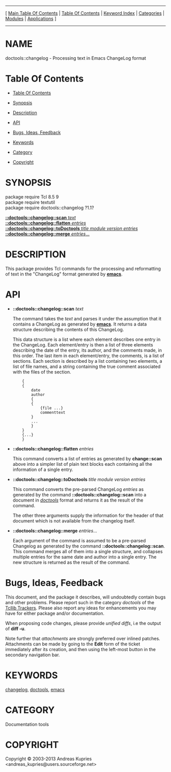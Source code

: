 
[//000000001]: # (doctools::changelog \- Documentation tools)
[//000000002]: # (Generated from file 'changelog\.man' by tcllib/doctools with format 'markdown')
[//000000003]: # (Copyright &copy; 2003\-2013 Andreas Kupries <andreas\_kupries@users\.sourceforge\.net>)
[//000000004]: # (doctools::changelog\(n\) 1\.1 tcllib "Documentation tools")

<hr> [ <a href="../../../../toc.md">Main Table Of Contents</a> &#124; <a
href="../../../toc.md">Table Of Contents</a> &#124; <a
href="../../../../index.md">Keyword Index</a> &#124; <a
href="../../../../toc0.md">Categories</a> &#124; <a
href="../../../../toc1.md">Modules</a> &#124; <a
href="../../../../toc2.md">Applications</a> ] <hr>

# NAME

doctools::changelog \- Processing text in Emacs ChangeLog format

# <a name='toc'></a>Table Of Contents

  - [Table Of Contents](#toc)

  - [Synopsis](#synopsis)

  - [Description](#section1)

  - [API](#section2)

  - [Bugs, Ideas, Feedback](#section3)

  - [Keywords](#keywords)

  - [Category](#category)

  - [Copyright](#copyright)

# <a name='synopsis'></a>SYNOPSIS

package require Tcl 8\.5 9  
package require textutil  
package require doctools::changelog ?1\.1?  

[__::doctools::changelog::scan__ *text*](#1)  
[__::doctools::changelog::flatten__ *entries*](#2)  
[__::doctools::changelog::toDoctools__ *title* *module* *version* *entries*](#3)  
[__::doctools::changelog::merge__ *entries*\.\.\.](#4)  

# <a name='description'></a>DESCRIPTION

This package provides Tcl commands for the processing and reformatting of text
in the "ChangeLog" format generated by
__[emacs](\.\./\.\./\.\./\.\./index\.md\#emacs)__\.

# <a name='section2'></a>API

  - <a name='1'></a>__::doctools::changelog::scan__ *text*

    The command takes the *text* and parses it under the assumption that it
    contains a ChangeLog as generated by
    __[emacs](\.\./\.\./\.\./\.\./index\.md\#emacs)__\. It returns a data structure
    describing the contents of this ChangeLog\.

    This data structure is a list where each element describes one entry in the
    ChangeLog\. Each element/entry is then a list of three elements describing
    the date of the entry, its author, and the comments made, in this order\. The
    last item in each element/entry, the comments, is a list of sections\. Each
    section is described by a list containing two elements, a list of file
    names, and a string containing the true comment associated with the files of
    the section\.

            {
        	{
        	    date
        	    author
        	    {
        		{
        		    {file ...}
        		    commenttext
        		}
        		...
        	    }
        	}
        	{...}
            }

  - <a name='2'></a>__::doctools::changelog::flatten__ *entries*

    This command converts a list of entries as generated by __change::scan__
    above into a simpler list of plain text blocks each containing all the
    information of a single entry\.

  - <a name='3'></a>__::doctools::changelog::toDoctools__ *title* *module* *version* *entries*

    This command converts the pre\-parsed ChangeLog *entries* as generated by
    the command __::doctools::changelog::scan__ into a document in
    *[doctools](\.\./\.\./\.\./\.\./index\.md\#doctools)* format and returns it as
    the result of the command\.

    The other three arguments supply the information for the header of that
    document which is not available from the changelog itself\.

  - <a name='4'></a>__::doctools::changelog::merge__ *entries*\.\.\.

    Each argument of the command is assumed to be a pre\-parsed Changelog as
    generated by the command __::doctools::changelog::scan__\. This command
    merges all of them into a single structure, and collapses multiple entries
    for the same date and author into a single entry\. The new structure is
    returned as the result of the command\.

# <a name='section3'></a>Bugs, Ideas, Feedback

This document, and the package it describes, will undoubtedly contain bugs and
other problems\. Please report such in the category *doctools* of the [Tcllib
Trackers](http://core\.tcl\.tk/tcllib/reportlist)\. Please also report any ideas
for enhancements you may have for either package and/or documentation\.

When proposing code changes, please provide *unified diffs*, i\.e the output of
__diff \-u__\.

Note further that *attachments* are strongly preferred over inlined patches\.
Attachments can be made by going to the __Edit__ form of the ticket
immediately after its creation, and then using the left\-most button in the
secondary navigation bar\.

# <a name='keywords'></a>KEYWORDS

[changelog](\.\./\.\./\.\./\.\./index\.md\#changelog),
[doctools](\.\./\.\./\.\./\.\./index\.md\#doctools),
[emacs](\.\./\.\./\.\./\.\./index\.md\#emacs)

# <a name='category'></a>CATEGORY

Documentation tools

# <a name='copyright'></a>COPYRIGHT

Copyright &copy; 2003\-2013 Andreas Kupries <andreas\_kupries@users\.sourceforge\.net>
